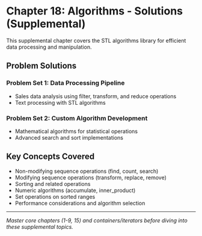 # Chapter 18: Algorithms - Solutions (Supplemental)

This supplemental chapter covers the STL algorithms library for efficient data processing and manipulation.

## Problem Solutions

### Problem Set 1: Data Processing Pipeline
- Sales data analysis using filter, transform, and reduce operations
- Text processing with STL algorithms

### Problem Set 2: Custom Algorithm Development
- Mathematical algorithms for statistical operations
- Advanced search and sort implementations

## Key Concepts Covered
- Non-modifying sequence operations (find, count, search)
- Modifying sequence operations (transform, replace, remove)
- Sorting and related operations
- Numeric algorithms (accumulate, inner_product)
- Set operations on sorted ranges
- Performance considerations and algorithm selection

---

*Master core chapters (1-9, 15) and containers/iterators before diving into these supplemental topics.*